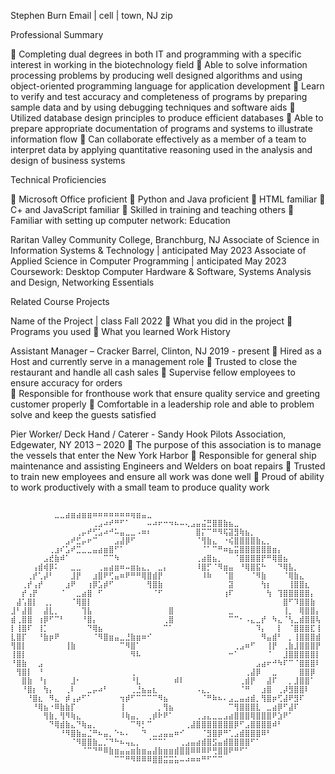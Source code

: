 Stephen Burn
Email | cell | town, NJ zip 

Professional Summary

	Completing dual degrees in both IT and programming with a specific interest in working in the biotechnology field
	Able to solve information processing problems by producing well designed algorithms and using object-oriented programming language for application development
	Learn to verify and test accuracy and completeness of programs by preparing sample data and by using debugging techniques and software aids
	Utilized database design principles to produce efficient databases
	Able to prepare appropriate documentation of programs and systems to illustrate information flow
	Can collaborate effectively as a member of a team to interpret data by applying quantitative reasoning used in the analysis and design of business systems

Technical Proficiencies

	Microsoft Office proficient
	Python and Java proficient
	HTML familiar 
	C+ and JavaScript familiar
	Skilled in training and teaching others
	Familiar with setting up computer network: 
Education

Raritan Valley Community College, Branchburg, NJ 
Associate of Science in Information Systems & Technology | anticipated May 2023
Associate of Applied Science in Computer Programming | anticipated May 2023
Coursework: 
Desktop Computer Hardware & Software, Systems Analysis and Design, Networking Essentials

Related Course Projects

Name of the Project | class 					                                         	                                 Fall   2022
	What you did in the project
	Programs you used
	What you learned
Work History

Assistant Manager – Cracker Barrel,  Clinton, NJ 					                            2019 - present
	Hired as a Host and currently serve in a management role
	Trusted to close the restaurant and handle all cash sales
	Supervise fellow employees to ensure accuracy for orders  
	Responsible for fronthouse work that ensure quality service and greeting customer properly 
	Comfortable in a leadership role and able to problem solve and keep the guests satisfied

Pier Worker/ Deck Hand / Caterer - Sandy Hook Pilots Association, Edgewater, NY 			2013 – 2020
	The purpose of this association is to manage the vessels that enter the New York Harbor
	Responsible for general ship maintenance and assisting Engineers and Welders on boat repairs
	Trusted to train new employees and ensure all work was done well
	Proud of ability to work productively with a small team to produce quality work 
```
                ⠀⠀⠀⠀⠀⠀⠀⠀⣀⣀⣴⣶⣴⣶⣶⠶⠶⠶⠶⠶⠶⠶⢶⣶⣤⣀⠀⠀⠀⠀⠀⠀⠀⠀⠀⠀⠀⠀⠀⠀⠀⠀⠀⠀⠀⠀
⠀⠀⠀⠀⠀⠀⠀⠀⠀⠀⠀⠀⠀⠀⠀⢀⣠⠴⠞⠛⠋⠁⠀⠀⠀⠤⠴⠖⠒⠲⠦⠤⢄⣠⣤⣬⣛⣿⣿⣷⣦⣀⠀⠀⠀⠀⠀⠀⠀⠀⠀⠀⠀⠀⠀⠀⠀
⠀⠀⠀⠀⠀⠀⠀⠀⠀⠀⠀⠀⢀⡤⠞⢋⣡⠴⠚⠥⣤⣀⣀⠠⠶⠆⠀⠀⠀⠀⠀⠀⠀⠀⣿⡍⠉⠛⠻⢯⣽⣻⢷⣦⡀⠀⠀⠀⠀⠀⠀⠀⠀⠀⠀⠀⠀
⠀⠀⠀⠀⠀⠀⠀⠀⠀⠀⣠⠞⣋⡤⠖⠉⠀⠀⠀⣠⣼⡿⠋⠀⠀⠀⠀⠀⠀⠀⠀⠀⠀⠀⠈⢻⣷⣄⠀⠐⢮⣿⣿⣿⣿⣷⣄⡀⠀⠀⠀⠀⠀⠀⠀⠀⠀
⠀⠀⠀⠀⠀⠀⠀⢀⣰⠎⣡⠞⣉⣀⣀⣤⣴⣶⣿⠋⠁⠀⠀⠀⠀⠀⠀⠀⠀⠀⠀⠀⠀⠀⠀⠈⠁⠉⠛⠶⣦⣭⣿⣿⣿⣿⣿⣿⣶⡄⠀⠀⠀⠀⠀⠀⠀
⠀⠀⠀⠀⠀⠀⣠⣞⣷⠾⠁⠀⠀⠀⠀⠀⠀⠉⠉⠳⠀⠀⠀⠀⠀⠀⠀⠀⠀⠀⠀⠀⠀⠀⢀⣴⣿⣦⡀⠀⠀⠈⣿⣿⣿⣿⡟⠛⢿⣿⣦⠀⠀⠀⠀⠀⠀
⠀⠀⠀⠀⢠⣾⢾⡿⠅⠀⠀⣀⣀⠀⠀⠀⢀⣤⣴⣶⠶⠤⣶⣦⣄⡀⠀⣀⡄⠀⠀⠀⠀⠀⠸⣿⡋⠈⠻⣶⣤⠀⠘⢿⣿⣯⠓⠀⠀⠙⢿⣧⡀⠀⠀⠀⠀
⠀⠀⠀⢀⡞⢁⡼⠃⠀⠀⠀⣸⡟⠀⠀⣰⣿⠟⢋⣤⠶⠟⠛⠛⢿⣿⣾⡟⠀⠀⠀⠀⠀⠀⠀⠸⠷⠀⠀⠈⣿⠀⠀⠀⠈⠻⣷⠀⠀⠀⠈⢿⣷⣄⠀⠀⠀
⠀⠀⢀⡞⢠⡞⠀⠀⠀⠀⣰⠟⠀⠀⢰⡿⣡⡾⠋⠀⠀⠀⠀⠀⠀⢻⣿⣷⠀⠀⠀⠀⠀⠀⠀⠀⠀⠀⠀⠀⣽⠀⠀⠀⠀⠀⢳⡆⠀⠀⠀⢸⣿⣿⣆⠀⠀
⠀⠀⡞⢠⡟⠀⠀⠀⠀⠈⠀⠀⣀⣴⣿⠀⠋⠀⠀⠀⠀⠀⠀⠀⠀⠀⠈⠋⠀⠀⠀⠀⠀⠀⠀⠀⠀⠀⠀⢰⠏⠀⠀⠀⠀⠀⠀⢳⠀⢹⣿⣿⣿⣿⣿⡄⠀
⠀⣼⢡⣿⡇⠀⢀⡀⠀⠀⠀⠈⢿⣿⡇⠀⠀⠀⠀⠀⠀⠀⠀⠀⠀⠀⠀⠀⠀⠀⠀⠀⠀⠀⠀⠀⠀⠀⠀⠀⠀⠀⠀⠀⠀⠀⠀⠀⠀⠀⣿⠋⠹⣿⣿⣷⠀
⣸⠃⣼⣿⠀⠀⣼⣇⡀⠀⠀⠀⠀⢹⣧⠀⠀⠀⠀⠀⠀⠀⠀⠀⠀⠀⠀⠀⠀⣿⠀⠀⠀⠀⠀⠀⠀⠀⠀⠀⣀⠀⠀⠀⠀⠀⠀⠀⠀⠀⢸⡀⠀⢿⣿⣿⡄
⣾⢀⣿⣿⠀⢰⡿⠋⠉⠃⠀⠀⠀⠘⣿⡄⠀⠀⠀⠀⠀⠀⠀⠀⠀⠀⠀⠀⢀⣿⠀⠀⠀⠀⠀⠀⠀⠀⠀⠀⠉⠉⠂⠠⣄⣀⡞⠀⠳⣄⠈⢣⣀⣾⣿⣿⢧
⡇⢸⣿⠏⠀⢸⡁⠀⠀⠀⠀⠀⠀⠀⠙⢿⣦⠀⠀⠀⠀⠀⠀⠀⠀⠀⠀⠀⠉⠁⠀⠀⠀⠀⠀⠀⠀⠀⠀⠀⠀⠀⠀⠀⠀⠹⡄⠀⠀⡇⠀⠈⣿⣿⣿⣏⢸
⣇⣿⡏⠀⠀⠘⣷⡶⠟⠀⠀⠀⠀⠀⠀⠈⠻⣿⣶⣤⣀⣘⣷⣶⠶⠊⠀⠀⠀⠀⠀⠀⠀⠀⠀⠀⠀⠀⠀⠀⠀⠀⠀⠀⠀⠀⠻⣤⣾⠃⠀⡀⢸⣿⣿⣿⣾
⢻⣿⡇⠀⠀⠀⠀⠀⠀⠀⢸⣷⠀⠀⠀⠀⠀⠀⠀⠀⠉⠻⣿⠁⠀⠀⠀⠀⠀⠀⠀⠀⠀⠀⠀⠀⠀⠀⠀⠀⠀⢀⣠⠶⠋⠀⠀⢸⡟⠀⢀⣷⣸⣿⣿⣿⡟
⢸⣿⡇⠀⠀⠀⠀⠀⠀⠀⠀⠀⠀⠀⠀⠀⠀⠀⠀⠀⠀⠀⠻⠧⠀⠀⠀⠀⠀⠀⠀⠀⠀⠀⠀⠀⠀⠀⠀⠀⠒⠁⠀⠀⠀⠀⠀⠈⠀⠀⣸⣿⣿⣿⣿⣿⡇
⠘⣿⣷⠀⠀⣠⠀⠀⠀⠀⠀⠀⠀⠀⠀⠀⠀⠀⠀⠀⠀⠀⠀⠀⠀⠀⠀⠀⠀⠀⠀⠀⠀⠀⠀⠀⠀⠀⠀⠀⠀⠀⠀⠀⠀⣠⣴⠖⠚⠳⠏⠉⠈⣿⣿⣿⠇
⠀⢻⣿⡇⠀⠘⠀⠀⠀⠀⠀⠀⠀⠀⠀⠀⠀⠀⠀⠀⠀⠀⢀⠀⠀⠀⠀⠀⠀⠀⠀⠀⠀⠀⠀⠀⠀⠀⠀⠀⠀⠀⠀⢀⣼⡿⠀⠀⣀⠀⠀⠀⠀⣿⣿⡿⠀
⠀⠀⣿⣷⠀⠘⡆⠀⠀⠀⠀⣸⠂⠀⠀⠀⠀⠀⠀⠀⠀⠀⠘⣇⠀⠀⠀⠀⠀⠀⠾⠇⠀⠀⠀⠀⠀⠀⠀⠀⠀⠀⢀⣾⡟⠀⠀⣼⠏⠀⠀⡀⣸⣿⣿⠁⠀
⠀⠀⠘⣿⡆⠀⢳⡄⠀⠀⢀⠇⠀⠀⣀⡤⠴⠃⠀⠀⠀⠀⢀⣘⣦⣤⣆⠀⠀⠀⠀⠀⠀⠀⠠⣄⡀⠀⠀⠀⠀⠀⠈⠛⠀⠀⣰⣿⠀⢀⡼⣻⣿⣿⠇⠀⠀
⠀⠀⠀⠘⣿⣆⠀⠻⣄⠀⡾⢠⡴⠋⠁⠀⠀⠀⠀⠀⢲⡾⠋⠉⠉⠉⠉⠻⣦⠀⠀⠀⠀⠀⠀⠈⠛⠷⠦⠄⣠⣀⣤⣴⣾⡀⢻⣿⡶⢋⣼⠟⣻⠏⠀⠀⠀
⠀⠀⠀⠀⠘⢿⣦⠐⠿⣷⣷⡏⠀⠀⠀⠀⠀⠀⠀⠀⢸⠀⠀⠀⠀⠀⠀⡀⢻⣦⠀⠀⠀⠀⠀⠀⠀⠀⠀⠀⠉⢻⣿⣿⣿⣇⠀⣀⣴⡿⠋⣼⠏⠀⠀⠀⠀
⠀⠀⠀⠀⠀⠀⢻⣷⡀⢻⠻⢷⣄⠀⠀⠀⠀⠀⠀⠀⠸⢷⣤⡀⠀⢀⡾⠗⠟⠁⠀⠀⠀⠀⢀⣠⣄⣀⣀⣠⣴⣿⣿⣿⢿⣿⣿⣿⠟⣱⠟⠁⠀⠀⠀⠀⠀
⠀⠀⠀⠀⠀⠀⠀⠙⢿⣾⣷⣄⠙⢷⣤⡀⠀⠀⠀⠀⠀⠀⠉⠻⡃⠉⠀⠀⠀⠀⠀⠀⢀⣼⣿⣿⣿⣿⣿⣿⣿⡿⠋⣠⣿⣿⣿⣿⠾⠃⠀⠀⠀⠀⠀⠀⠀
⠀⠀⠀⠀⠀⠀⠀⠀⠀⠘⠻⣿⣷⣤⣈⠛⠦⣤⡀⠑⠦⠄⠀⠀⠙⠀⣀⣠⣤⣤⠶⠊⠀⠀⠀⠈⣻⣿⡿⠛⢁⣠⣾⣿⣿⣿⠿⠃⠀⠀⠀⠀⠀⠀⠀⠀⠀
⠀⠀⠀⠀⠀⠀⠀⠀⠀⠀⠀⠈⠻⣿⣿⣷⣀⡈⠙⠓⠦⢤⣄⡀⠀⠈⠉⠉⠁⠀⠀⢀⣠⣤⣴⣾⣿⣫⣤⣾⣿⣿⣿⣿⠋⠁⠀⠀⠀⠀⠀⠀⠀⠀⠀⠀⠀
⠀⠀⠀⠀⠀⠀⠀⠀⠀⠀⠀⠀⠀⠈⠉⠙⠛⠿⣷⣶⣤⣤⣶⣷⣶⣤⣼⣷⣶⣶⣾⣿⣿⠿⠿⠿⠟⢛⣿⣿⠟⠛⠋⠁⠀⠀⠀⠀⠀⠀⠀⠀⠀⠀⠀⠀⠀
⠀⠀⠀⠀⠀⠀⠀⠀⠀⠀⠀⠀⠀⠀⠀⠀⠀⠀⠀⠉⠉⠛⠻⠿⠿⠿⣿⣿⣭⣭⣥⠤⠴⠶⠶⠛⠋⠉⠉⠀⠀⠀⠀⠀⠀⠀⠀⠀⠀⠀⠀⠀⠀⠀⠀⠀
```
